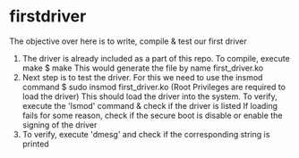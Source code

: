 # firstdriver
The objective over here is to write, compile & test our first driver
1. The driver is already included as a part of this repo. 
   To compile, execute make
   $ make
This would generate the file by name first_driver.ko
2. Next step is to test the driver. For this we need to use the insmod command
   $ sudo insmod first_driver.ko (Root Privileges are required to load the driver)
   This should load the driver into the system. To verify, execute the 'lsmod' command & check if the driver is listed
   If loading fails for some reason, check if the secure boot is disable or enable the signing of the driver
4. To verify, execute 'dmesg' and check if the corresponding string is printed
  
